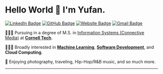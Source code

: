 # Hello World 👋 I'm Yufan. 

[![LinkedIn Badge](https://img.shields.io/badge/-yufanbruce-blue?style=flat-square&logo=Linkedin&logoColor=white&link=https://www.linkedin.com/in/yufanbruce/)](https://www.linkedin.com/in/yufanbruce/)
[![GitHub Badge](https://img.shields.io/badge/-@iamyufan-%23181717?style=flat-square&logo=github)](https://github.com/iamyufan)
[![Website Badge](https://img.shields.io/badge/yufanbruce.com-763A7A?style=flat-square&logo=google-chrome&logoColor=white)](https://yufanbruce.com/)
[![Gmail Badge](https://img.shields.io/badge/-yufanbruce@gmail.com-c14438?style=flat-square&logo=Gmail&logoColor=white&link=mailto:yufanbruce@gmail.com)](mailto:yufanbruce@gmail.com)


👨🏻‍🎓 Pursuing in a degree of M.S. in [Information Systems (Connective Media)](https://tech.cornell.edu/programs/masters-programs/jacobs-technion-cornell-dual-ms-connective-media/) at <b>[Cornell Tech](https://tech.cornell.edu/)</b>.

👨🏻‍💻 Broadly interested in <b>[Machine Learning](https://yufanbruce.com/tags/machine-learning/)</b>, <b>[Software Development](https://yufanbruce.com/tags/software-development/)</b>, and <b>Cloud Computing</b>.

🐣 Enjoying photography, traveling, Hip-Hop/R&B music, and so much more.

---  
  
<!-- <img align="left"  style="float:left;width:47%;" src="https://spotify-recently-played-readme.vercel.app/api?user=393p86bewg6tgzebw0xgnh680" alt="Spotify" />
<img align="right"  style="float:right;width:47%;" src="https://github-readme-stats.vercel.app/api?username=iamyufan" alt="Yufan" />
<img align="right"  style="float:right;width:47%;" src="https://github-readme-stats.vercel.app/api/top-langs/?username=iamyufan&layout=compact" alt="TopLang" /> -->
